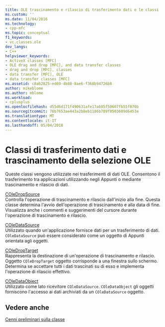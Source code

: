 ```yaml
---
title: OLE trascinamento e rilascio di trasferimento dati e le classi | Documenti Microsoft
ms.custom: ''
ms.date: 11/04/2016
ms.technology:
- cpp-mfc
ms.topic: conceptual
f1_keywords:
- vc.classes.ole
dev_langs:
- C++
helpviewer_keywords:
- ActiveX classes [MFC]
- OLE drag and drop [MFC], and data transfer classes
- drag and drop [MFC], classes
- data transfer [MFC], OLE
- data transfer classes [MFC]
ms.assetid: c8ab2825-ed69-4b88-8ae6-f368b94726b8
author: mikeblome
ms.author: mblome
ms.workload:
- cplusplus
ms.openlocfilehash: d55d6d171f490631afe17a605f50607fb55f070b
ms.sourcegitcommit: 76b7653ae443a2b8eb1186b789f8503609d6453e
ms.translationtype: MT
ms.contentlocale: it-IT
ms.lasthandoff: 05/04/2018
---
```

# <a name="ole-drag-and-drop-and-data-transfer-classes"></a>Classi di trasferimento dati e trascinamento della selezione OLE
Queste classi vengono utilizzate nei trasferimenti di dati OLE. Consentono il trasferimento tra applicazioni utilizzando negli Appunti o mediante trascinamento e rilascio di dati.  
  
 [COleDropSource](../mfc/reference/coledropsource-class.md)  
 Controlla l'operazione di trascinamento e rilascio dall'inizio alla fine. Questa classe determina l'avvio dell'operazione di trascinamento e alla data di fine. Visualizza anche i commenti e suggerimenti del cursore durante l'operazione di trascinamento e rilascio.  
  
 [COleDataSource](../mfc/reference/coledatasource-class.md)  
 Utilizzato quando un'applicazione fornisce dati per un trasferimento di dati. `COleDataSource` può essere considerato come un oggetto di Appunti orientata agli oggetti.  
  
 [COleDropTarget](../mfc/reference/coledroptarget-class.md)  
 Rappresenta la destinazione di un'operazione di trascinamento e rilascio. Oggetto `COleDropTarget` oggetto corrisponde a una finestra sullo schermo. Determina se accettare tutti i dati trascinati su di esso e implementa l'operazione di rilascio effettivo.  
  
 [COleDataObject](../mfc/reference/coledataobject-class.md)  
 Utilizzato come lato ricevitore `COleDataSource`. `COleDataObject` gli oggetti forniscono l'accesso ai dati archiviati da un `COleDataSource` oggetto.  
  
## <a name="see-also"></a>Vedere anche  
 [Cenni preliminari sulla classe](../mfc/class-library-overview.md)

